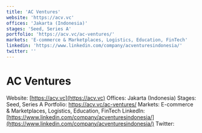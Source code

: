 ```yaml
---
title: 'AC Ventures'
website: 'https://acv.vc'
offices: 'Jakarta (Indonesia)'
stages: 'Seed, Series A'
portfolio: 'https://acv.vc/ac-ventures/'
markets: 'E-commerce & Marketplaces, Logistics, Education, FinTech'
linkedin: 'https://www.linkedin.com/company/acventuresindonesia/'
twitter: ''
---
```


# AC Ventures
Website: [https://acv.vc](https://acv.vc)
Offices: Jakarta (Indonesia)
Stages: Seed, Series A
Portfolio: https://acv.vc/ac-ventures/
Markets: E-commerce & Marketplaces, Logistics, Education, FinTech
LinkedIn: [https://www.linkedin.com/company/acventuresindonesia/](https://www.linkedin.com/company/acventuresindonesia/)
Twitter: []()
